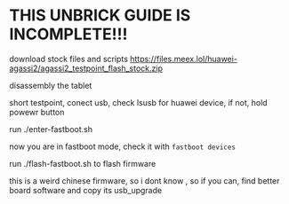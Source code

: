 # THIS UNBRICK GUIDE IS INCOMPLETE!!!

download stock files and scripts https://files.meex.lol/huawei-agassi2/agassi2_testpoint_flash_stock.zip

disassembly the tablet

short testpoint, conect usb, check lsusb for huawei device, if not, hold powewr button

run ./enter-fastboot.sh

now you are in fastboot mode, check it with `fastboot devices`

run ./flash-fastboot.sh to flash firmware

this is a weird chinese firmware, so i dont know , so if you can, find better board software and copy its usb_upgrade
